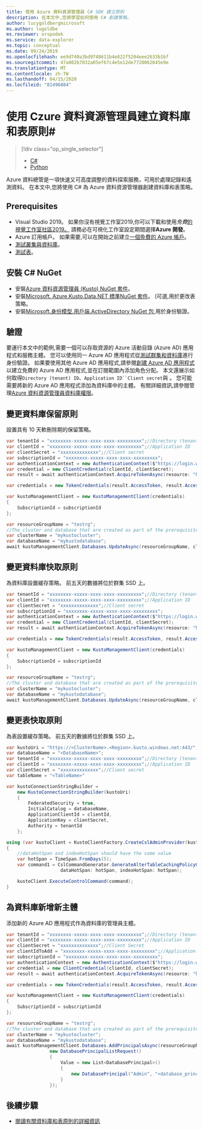 ```yaml
---
title: 使用 Azure 資料資源管理員 C# SDK 建立原則
description: 在本文中,您將學習如何使用 C# 創建策略。
author: lucygoldbergmicrosoft
ms.author: lugoldbe
ms.reviewer: orspodek
ms.service: data-explorer
ms.topic: conceptual
ms.date: 09/24/2019
ms.openlocfilehash: ee9d740a3bd9748611b4e822f5204eee2633b1bf
ms.sourcegitcommit: 47a002b7032a05ef67c4e5e12de7720062645e9e
ms.translationtype: MT
ms.contentlocale: zh-TW
ms.lasthandoff: 04/15/2020
ms.locfileid: "81496884"
---
```

# <a name="create-database-and-table-policies-for-azure-data-explorer-by-using-c"></a>使用 Czure 資料資源管理員建立資料庫和表原則#

> [!div class="op_single_selector"]
> * [C#](database-table-policies-csharp.md)
> * [Python](database-table-policies-python.md)
>

Azure 資料總管是一項快速又可高度調整的資料探索服務，可用於處理記錄和遙測資料。 在本文中,您將使用 C# 為 Azure 資料資源管理器創建資料庫和表策略。

## <a name="prerequisites"></a>Prerequisites

* Visual Studio 2019。 如果你沒有視覺工作室2019,你可以下載和使用*免費*[的視覺工作室社區2019。](https://www.visualstudio.com/downloads/) 請務必在可視化工作室設定期間選擇**Azure 開發**。
* Azure 訂用帳戶。 如果需要,可以在開始之前建立[一個免費的 Azure 帳戶](https://azure.microsoft.com/free/)。
* [測試叢集與資料庫](create-cluster-database-csharp.md)。
* [測試表](net-standard-ingest-data.md#create-a-table-on-your-test-cluster)。

## <a name="install-c-nuget"></a>安裝 C# NuGet

* 安裝[Azure 資料資源管理員 (Kusto) NuGet 套件](https://www.nuget.org/packages/Microsoft.Azure.Management.Kusto/)。
* 安裝[Microsoft. Azure.Kusto.Data.NET 標準NuGet 套件](https://www.nuget.org/packages/Microsoft.Azure.Kusto.Data.NETStandard/)。 (可選,用於更改表策略。
* 安裝[Microsoft.身份模型.用戶端.ActiveDirectory NuGet 包](https://www.nuget.org/packages/Microsoft.IdentityModel.Clients.ActiveDirectory/),用於身份驗證。

## <a name="authentication"></a>驗證
要運行本文中的範例,需要一個可以存取資源的 Azure 活動目錄 (Azure AD) 應用程式和服務主體。 您可以使用同一 Azure AD 應用程式從[測試群集和資料庫](create-cluster-database-csharp.md#authentication)進行身份驗證。 如果要使用其他 Azure AD 應用程式,請參閱[創建 Azure AD 應用程式](https://docs.microsoft.com/azure/active-directory/develop/howto-create-service-principal-portal)以建立免費的 Azure AD 應用程式,並在訂閱範圍內添加角色分配。 本文還展示如何取得`Directory (tenant) ID`、`Application ID``Client secret`與 。 您可能需要將新的 Azure AD 應用程式添加為資料庫中的主體。 有關詳細資訊,請參閱管理[Azure 資料資源管理員資料庫權限](https://docs.microsoft.com/azure/data-explorer/manage-database-permissions)。

## <a name="alter-database-retention-policy"></a>變更資料庫保留原則
設置具有 10 天軟刪除期的保留策略。
    
```csharp
var tenantId = "xxxxxxxx-xxxxx-xxxx-xxxx-xxxxxxxxx";//Directory (tenant) ID
var clientId = "xxxxxxxx-xxxxx-xxxx-xxxx-xxxxxxxxx";//Application ID
var clientSecret = "xxxxxxxxxxxxxx";//Client secret
var subscriptionId = "xxxxxxxx-xxxxx-xxxx-xxxx-xxxxxxxxx";
var authenticationContext = new AuthenticationContext($"https://login.windows.net/{tenantId}");
var credential = new ClientCredential(clientId, clientSecret);
var result = await authenticationContext.AcquireTokenAsync(resource: "https://management.core.windows.net/", clientCredential: credential);

var credentials = new TokenCredentials(result.AccessToken, result.AccessTokenType);

var kustoManagementClient = new KustoManagementClient(credentials)
{
    SubscriptionId = subscriptionId
};

var resourceGroupName = "testrg";
//The cluster and database that are created as part of the prerequisites
var clusterName = "mykustocluster";
var databaseName = "mykustodatabase";
await kustoManagementClient.Databases.UpdateAsync(resourceGroupName, clusterName, databaseName, new DatabaseUpdate(softDeletePeriod: TimeSpan.FromDays(10)));
```

## <a name="alter-database-cache-policy"></a>變更資料庫快取原則
為資料庫設置緩存策略。 前五天的數據將位於群集 SSD 上。

```csharp
var tenantId = "xxxxxxxx-xxxxx-xxxx-xxxx-xxxxxxxxx";//Directory (tenant) ID
var clientId = "xxxxxxxx-xxxxx-xxxx-xxxx-xxxxxxxxx";//Application ID
var clientSecret = "xxxxxxxxxxxxxx";//Client secret
var subscriptionId = "xxxxxxxx-xxxxx-xxxx-xxxx-xxxxxxxxx";
var authenticationContext = new AuthenticationContext($"https://login.windows.net/{tenantId}");
var credential = new ClientCredential(clientId, clientSecret);
var result = await authenticationContext.AcquireTokenAsync(resource: "https://management.core.windows.net/", clientCredential: credential);

var credentials = new TokenCredentials(result.AccessToken, result.AccessTokenType);

var kustoManagementClient = new KustoManagementClient(credentials)
{
    SubscriptionId = subscriptionId
};

var resourceGroupName = "testrg";
//The cluster and database that are created as part of the prerequisites
var clusterName = "mykustocluster";
var databaseName = "mykustodatabase";
await kustoManagementClient.Databases.UpdateAsync(resourceGroupName, clusterName, databaseName, new DatabaseUpdate(hotCachePeriod: TimeSpan.FromDays(5)));
```

## <a name="alter-table-cache-policy"></a>變更表快取原則
為表設置緩存策略。 前五天的數據將位於群集 SSD 上。

```csharp
var kustoUri = "https://<ClusterName>.<Region>.kusto.windows.net:443/";
var databaseName = "<DatabaseName>";
var tenantId = "xxxxxxxx-xxxxx-xxxx-xxxx-xxxxxxxxx";//Directory (tenant) ID
var clientId = "xxxxxxxx-xxxxx-xxxx-xxxx-xxxxxxxxx";//Application ID
var clientSecret = "xxxxxxxxxxxxxx";//Client secret
var tableName = "<TableName>"

var kustoConnectionStringBuilder =
    new KustoConnectionStringBuilder(kustoUri)
    {
        FederatedSecurity = true,
        InitialCatalog = databaseName,
        ApplicationClientId = clientId,
        ApplicationKey = clientSecret,
        Authority = tenantId
    };

using (var kustoClient = KustoClientFactory.CreateCslAdminProvider(kustoConnectionStringBuilder))
{
    //dataHotSpan and indexHotSpan should have the same value
    var hotSpan = TimeSpan.FromDays(5);
    var command1 = CslCommandGenerator.GenerateAlterTableCachingPolicyCommand(tableName: tableName,
                    dataHotSpan: hotSpan, indexHotSpan: hotSpan);

    kustoClient.ExecuteControlCommand(command);
}
```

## <a name="add-a-new-principal-for-the-database"></a>為資料庫新增新主體
添加新的 Azure AD 應用程式作為資料庫的管理員主體。

```csharp
var tenantId = "xxxxxxxx-xxxxx-xxxx-xxxx-xxxxxxxxx";//Directory (tenant) ID
var clientId = "xxxxxxxx-xxxxx-xxxx-xxxx-xxxxxxxxx";//Application ID
var clientSecret = "xxxxxxxxxxxxxx";//Client Secret
var clientIdToAdd = "xxxxxxxx-xxxxx-xxxx-xxxx-xxxxxxxxx";//Application ID
var subscriptionId = "xxxxxxxx-xxxxx-xxxx-xxxx-xxxxxxxxx";
var authenticationContext = new AuthenticationContext($"https://login.windows.net/{tenantId}");
var credential = new ClientCredential(clientId, clientSecret);
var result = await authenticationContext.AcquireTokenAsync(resource: "https://management.core.windows.net/", clientCredential: credential);

var credentials = new TokenCredentials(result.AccessToken, result.AccessTokenType);

var kustoManagementClient = new KustoManagementClient(credentials)
{
    SubscriptionId = subscriptionId
};

var resourceGroupName = "testrg";
//The cluster and database that are created as part of the prerequisites
var clusterName = "mykustocluster";
var databaseName = "mykustodatabase";
await kustoManagementClient.Databases.AddPrincipalsAsync(resourceGroupName, clusterName, databaseName,
                new DatabasePrincipalListRequest()
                {
                    Value = new List<DatabasePrincipal>()
                    {
                        new DatabasePrincipal("Admin", "<database_principle_name>", "App", appId: clientIdToAdd, tenantName:tenantId)
                    }
                });
```
## <a name="next-steps"></a>後續步驟

* [閱讀有關資料庫和表原則的詳細資訊](kusto/management/policies.md)
